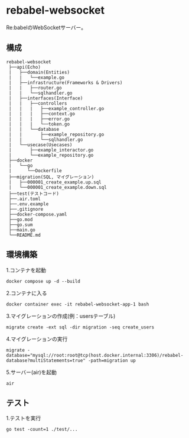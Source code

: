# rebabel-websocket
Re:babelのWebSocketサーバー。
## 構成
```
rebabel-websocket
 ├──api(Echo)
 |   ├──domain(Entities)
 |   |   └──example.go
 |   ├──infrastructure(Frameworks & Drivers)
 |   |   ├──router.go
 |   |   └──sqlhandler.go
 |   ├──interfaces(Interface)
 |   |   ├──controllers
 |   |   |   ├──example_controller.go
 |   |   |   ├──context.go
 |   |   |   ├──error.go
 |   |   |   └──token.go
 |   |   └──database
 |   |       ├──example_repository.go
 |   |       └──sqlhandler.go
 |   └──usecase(Usecases)
 |       ├──example_interactor.go
 |       └──example_repository.go
 ├──docker
 |   └──go
 |      └──Dockerfile
 ├──migration(SQL, マイグレーション)
 |   ├──000001_create_example.up.sql
 |   └──000001_create_example.down.sql
 ├──test(テストコード)
 ├──.air.toml
 ├──.env.example
 ├──.gitignore
 ├──docker-compose.yaml
 ├──go.mod
 ├──go.sum
 ├──main.go
 └──README.md
```
## 環境構築
1.コンテナを起動
```
docker compose up -d --build
```
2.コンテナに入る
```
docker container exec -it rebabel-websocket-app-1 bash
```
3.マイグレーションの作成(例：usersテーブル)
```
migrate create -ext sql -dir migration -seq create_users
```
4.マイグレーションの実行
```
migrate -database="mysql://root:root@tcp(host.docker.internal:3306)/rebabel-database?multiStatements=true" -path=migration up
```
5.サーバー(air)を起動
```
air
```
## テスト
1.テストを実行
```
go test -count=1 ./test/...
```
